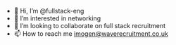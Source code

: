 - 👋 Hi, I’m @fullstack-eng
- 👀 I’m interested in networking 
- 💞️ I’m looking to collaborate on full stack recruitment 
- 📫 How to reach me imogen@waverecruitment.co.uk

<!---
fullstack-eng/fullstack-eng is a ✨ special ✨ repository because its `
[Lead Full stack Engineer.docx](https://github.com/fullstack-eng/fullstack-eng/files/9071812/Lead.Full.stack.Engineer.docx) appears on your GitHub profile.
You can click the Preview link to take a look at your changes.
--->
